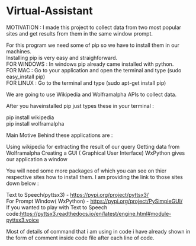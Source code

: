 # Virtual-Assistant
MOTIVATION : I made this project to collect data from two most popular sites and get results from them in the same window prompt.

For this program we need some of pip so we have to install them in our machines.  
Installing pip is very easy and straighforward.  
FOR WINDOWS : In windows pip already came installed with python.  
FOR MAC : Go to your application and open the terminal and type (sudo easy_install pip)  
FOR LINUX : Go to the terminal and type (sudo apt-get install pip)  

We are going to use Wikipedia and Wolframalpha APIs to collect data.

After you haveinstalled pip just types these in your terminal :

pip install wikipedia  
pip install wolframalpha  

Main Motive Behind these applications are :

Using wikipedia for extracting the result of our query
Getting data from Wolframalpha
Creating a GUI ( Graphical User Interface)
WxPython gives our application a window
                                          
You will need some more packages of which you can see on thier respective sites how to install them.
I am providing the link to those sites down below :

Text to Speech(pyttsx3) - https://pypi.org/project/pyttsx3/  
For Prompt Window( WxPython) - https://pypi.org/project/PySimpleGUI/  
If you wanted to play with Text to Speech code:https://pyttsx3.readthedocs.io/en/latest/engine.html#module-pyttsx3.voice  
                                                  
    
Most of details of command that i am using in code i have already shown in the form of comment inside code file after each line of code. 
